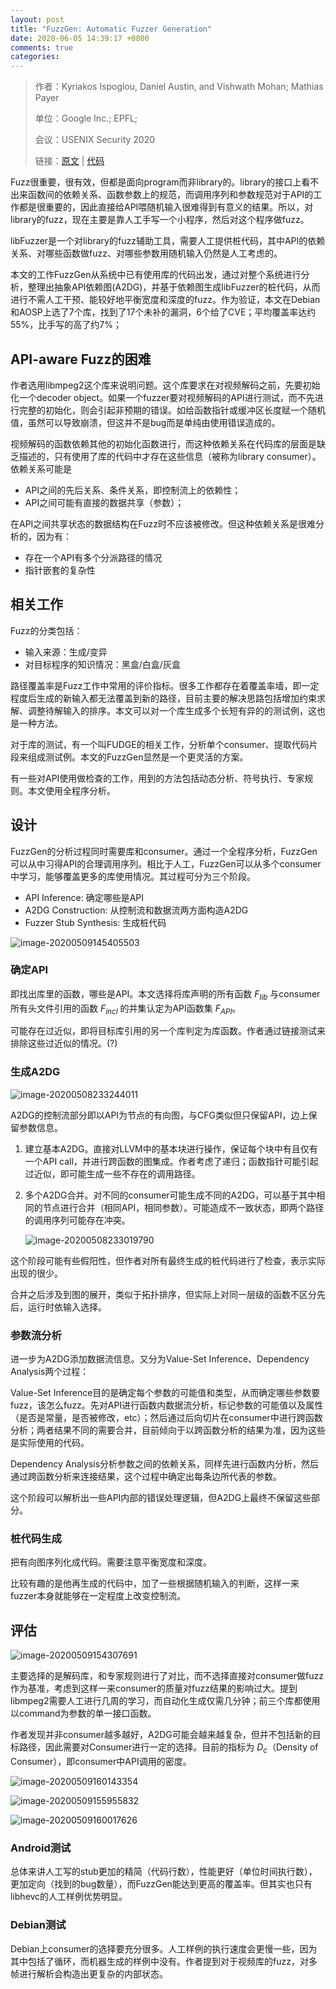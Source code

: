 ```yaml
---
layout: post
title: "FuzzGen: Automatic Fuzzer Generation"
date: 2020-06-05 14:39:17 +0800
comments: true
categories: 
---
```


> 作者：Kyriakos Ispoglou, Daniel Austin, and Vishwath Mohan; Mathias Payer
>
> 单位：Google Inc.; EPFL;
>
> 会议：USENIX Security 2020
>
> 链接：[原文](https://www.usenix.org/conference/usenixsecurity20/presentation/ispoglou) | [代码](https://github.com/HexHive/FuzzGen)

Fuzz很重要，很有效，但都是面向program而非library的。library的接口上看不出来函数间的依赖关系、函数参数上的规范，而调用序列和参数规范对于API的工作都是很重要的，因此直接给API喂随机输入很难得到有意义的结果。所以，对library的fuzz，现在主要是靠人工手写一个小程序，然后对这个程序做fuzz。

libFuzzer是一个对library的fuzz辅助工具，需要人工提供桩代码，其中API的依赖关系、对哪些函数做fuzz、对哪些参数用随机输入仍然是人工考虑的。

本文的工作FuzzGen从系统中已有使用库的代码出发，通过对整个系统进行分析，整理出抽象API依赖图(A2DG)，并基于依赖图生成libFuzzer的桩代码，从而进行不需人工干预、能较好地平衡宽度和深度的fuzz。作为验证，本文在Debian和AOSP上选了7个库，找到了17个未补的漏洞，6个给了CVE；平均覆盖率达约55%，比手写的高了约7%；

<!-- more -->

## API-aware Fuzz的困难

作者选用libmpeg2这个库来说明问题。这个库要求在对视频解码之前，先要初始化一个decoder object。如果一个fuzzer要对视频解码的API进行测试，而不先进行完整的初始化，则会引起非预期的错误。如给函数指针或缓冲区长度赋一个随机值，虽然可以导致崩溃，但这并不是bug而是单纯由使用错误造成的。

视频解码的函数依赖其他的初始化函数进行，而这种依赖关系在代码库的层面是缺乏描述的，只有使用了库的代码中才存在这些信息（被称为library consumer）。依赖关系可能是

- API之间的先后关系、条件关系，即控制流上的依赖性；
- API之间可能有直接的数据共享（参数）；

在API之间共享状态的数据结构在Fuzz时不应该被修改。但这种依赖关系是很难分析的，因为有：

- 存在一个API有多个分派路径的情况
- 指针嵌套的复杂性

## 相关工作

Fuzz的分类包括：

- 输入来源：生成/变异
- 对目标程序的知识情况：黑盒/白盒/灰盒

路径覆盖率是Fuzz工作中常用的评价指标。很多工作都存在着覆盖率墙，即一定程度后生成的新输入都无法覆盖到新的路径，目前主要的解决思路包括增加约束求解、调整待解输入的排序。本文可以对一个库生成多个长短有异的的测试例，这也是一种方法。

对于库的测试，有一个叫FUDGE的相关工作，分析单个consumer、提取代码片段来组成测试例。本文的FuzzGen显然是一个更灵活的方案。

有一些对API使用做检查的工作，用到的方法包括动态分析、符号执行、专家规则。本文使用全程序分析。

## 设计

FuzzGen的分析过程同时需要库和consumer。通过一个全程序分析，FuzzGen可以从中习得API的合理调用序列。相比于人工，FuzzGen可以从多个consumer中学习，能够覆盖更多的库使用情况。其过程可分为三个阶段。

- API Inference: 确定哪些是API
- A2DG Construction: 从控制流和数据流两方面构造A2DG
- Fuzzer Stub Synthesis: 生成桩代码

![image-20200509145405503](/images/2020-06-05/image-20200509145405503.png)

### 确定API

即找出库里的函数，哪些是API。本文选择将库声明的所有函数 $F_{lib}$ 与consumer所有头文件引用的函数 $F_{incl}$ 的并集认定为API函数集 $F_{API}$。

可能存在过近似，即将目标库引用的另一个库判定为库函数。作者通过链接测试来排除这些过近似的情况。(?)

### 生成A2DG

![image-20200508233244011](/images/2020-06-05/image-20200508233244011.png)

A2DG的控制流部分即以API为节点的有向图，与CFG类似但只保留API，边上保留参数信息。

1. 建立基本A2DG。直接对LLVM中的基本块进行操作，保证每个块中有且仅有一个API call，并进行跨函数的图集成。作者考虑了递归；函数指针可能引起过近似，即可能生成一些不存在的调用路径。

2. 多个A2DG合并。对不同的consumer可能生成不同的A2DG，可以基于其中相同的节点进行合并（相同API，相同参数）。可能造成不一致状态，即两个路径的调用序列可能存在冲突。

   ![image-20200508233019790](/images/2020-06-05/image-20200508233019790.png)

这个阶段可能有些假阳性，但作者对所有最终生成的桩代码进行了检查，表示实际出现的很少。

合并之后涉及到图的展开，类似于拓扑排序，但实际上对同一层级的函数不区分先后，运行时依输入选择。

### 参数流分析

进一步为A2DG添加数据流信息。又分为Value-Set Inference、Dependency Analysis两个过程：

Value-Set Inference目的是确定每个参数的可能值和类型，从而确定哪些参数要fuzz，该怎么fuzz。先对API进行函数内数据流分析，标记参数的可能值以及属性（是否是常量，是否被修改，etc）；然后通过后向切片在consumer中进行跨函数分析；两者结果不同的需要合并，目前倾向于以跨函数分析的结果为准，因为这些是实际使用的代码。

Dependency Analysis分析参数之间的依赖关系，同样先进行函数内分析，然后通过跨函数分析来连接结果，这个过程中确定出每条边所代表的参数。

这个阶段可以解析出一些API内部的错误处理逻辑，但A2DG上最终不保留这些部分。

### 桩代码生成

把有向图序列化成代码。需要注意平衡宽度和深度。

比较有趣的是他再生成的代码中，加了一些根据随机输入的判断，这样一来fuzzer本身就能够在一定程度上改变控制流。

## 评估

![image-20200509154307691](/images/2020-06-05/image-20200509154307691.png)

主要选择的是解码库，和专家规则进行了对比，而不选择直接对consumer做fuzz作为基准，考虑到这样一来consumer的质量对fuzz结果的影响过大。提到libmpeg2需要人工进行几周的学习，而自动化生成仅需几分钟；前三个库都使用以command为参数的单一接口函数。

作者发现并非consumer越多越好，A2DG可能会越来越复杂，但并不包括新的目标路径，因此需要对Consumer进行一定的选择。目前的指标为 $D_c$（Density of Consumer），即consumer中API调用的密度。

![image-20200509160143354](/images/2020-06-05/image-20200509160143354.png)

![image-20200509155955832](/images/2020-06-05/image-20200509155955832.png)

![image-20200509160017626](/images/2020-06-05/image-20200509160017626.png)

### Android测试

总体来讲人工写的stub更加的精简（代码行数），性能更好（单位时间执行数），更加定向（找到的bug数量），而FuzzGen能达到更高的覆盖率。但其实也只有libhevc的人工样例优势明显。

### Debian测试

Debian上consumer的选择要充分很多。人工样例的执行速度会更慢一些，因为其中包括了循环，而机器生成的样例中没有。作者提到对于视频库的fuzz，对多帧进行解析会构造出更复杂的内部状态。